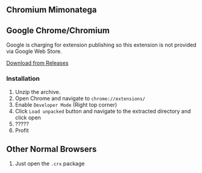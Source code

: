 ## Chromium Mimonatega

## Google Chrome/Chromium

Google is charging for extension publishing so this extension is not provided via Google Web Store.

[Download from Releases](https://github.com/ExidCuter/mimonatega-ext/releases)

### Installation

1. Unzip the archive.
2. Open Chrome and navigate to `chrome://extensions/`
3. Enable `Developer Mode` (Right top corner)
4. Click `Load unpacked` button and navigate to the extracted directory and click open
5. ?????
6. Profit


## Other Normal Browsers

1. Just open the `.crx` package

